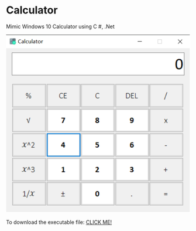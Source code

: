 # Calculator
Mimic Windows 10 Calculator using C #, .Net

![alt text][logo]

[logo]: https://github.com/lwx940710/Calculator/blob/master/WindowsCalculator/demo.png "Calculator"

To download the executable file: 
[CLICK ME!](https://github.com/lwx940710/Calculator/blob/master/WindowsCalculator/bin/Debug/WindowsCalculator.exe)
